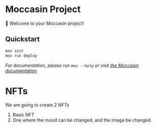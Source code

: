 # Moccasin Project

🐍 Welcome to your Moccasin project!

## Quickstart

```bash
mox init
mox run deploy
```

_For documentation, please run `mox --help` or visit [the Moccasin documentation](https://cyfrin.github.io/moccasin)_


# NFTs

We are going to create 2 NFTs

1. Basic NFT
2. One where the mood can be changed, and the image be changed.